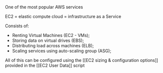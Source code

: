 One of the most popular AWS services

EC2 = elastic compute cloud = infrastructure as a Service

Consists of:
- Renting Virtual Machines (EC2 - VMs);
- Storing data on virtual drives (EBS);
- Distributing load across machines (ELB);
- Scaling services using auto-scaling group (ASG);

All of this can be configured using the [[EC2 sizing & configuration options]] provided in the  [[EC2 User Data]] script